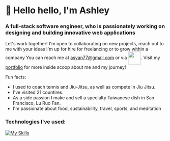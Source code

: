 # 🌈 Hello hello, I'm Ashley
### A full-stack software engineer, who is passionately working on designing and building innovative web applications
Let's work together! I'm open to collaborating on new projects, reach out to me with your ideas
I'm up for hire for freelancing or to grow within a company
You can reach me at asyan77@gmail.com or via <a href="https://www.linkedin.com/in/ashley-yan/" target="blank"><img align="center" src="https://bi-jingo.com/wp-content/uploads/1997/03/Linkedin-Logo.png" height="40" /></a>.
Visit my <a href="https://asyan77.github.io/portfolio/" target="blank">portfolio</a> for more inside scoop about me and my journey!


Fun facts: 
 - I used to coach tennis and Jiu-Jitsu, as well as compete in Jiu Jitsu.
 - I've visited 21 countires.
 - As a side passion I make and sell a specialty Taiwanese dish in San Francisco, Lu Ruo Fan.
 - I'm passionate about food, sustainability, travel, sports, and meditation

### Technologies I've used: 

[![My Skills](https://skillicons.dev/icons?i=js,html,css,aws,babel,github,mongodb,nodejs,postgres,postman,rails,react,redux,replit,ruby,sqlite,vscode,webpack)](https://skillicons.dev)
